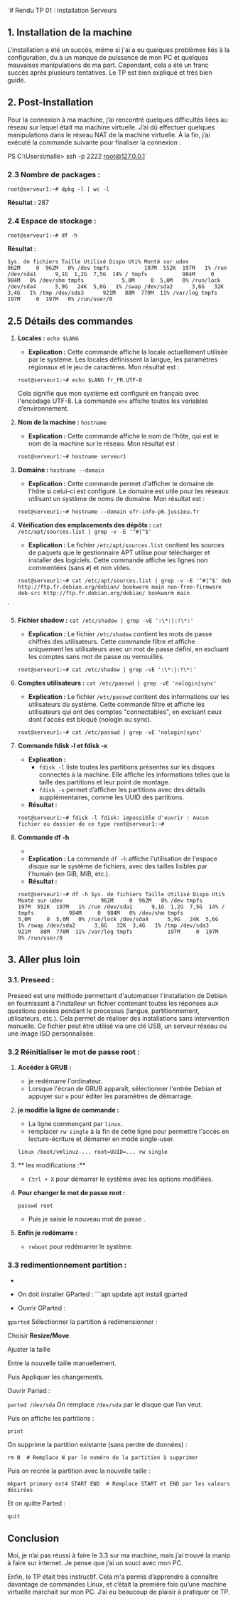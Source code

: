 ﻿
`# Rendu TP 01 : Installation Serveurs

## 1. Installation de la machine

L'installation a été un succès, même si j'ai a eu quelques problèmes liés à la configuration, du à un manque de puissance de mon PC et quelques mauvaises manipulations de ma part. Cependant, cela a été un franc succès après plusieurs tentatives. Le TP est bien expliqué et très bien guidé.

## 2. Post-Installation

Pour la connexion à ma machine, j’ai rencontré quelques difficultés liées au réseau sur lequel était ma machine virtuelle. J’ai dû effectuer quelques manipulations dans le réseau NAT de la machine virtuelle. À la fin, j’ai exécuté la commande suivante pour finaliser la connexion :

PS C:\Users\malle> ssh -p 2222 root@127.0.0.1` 


### 2.3 Nombre de packages :

`root@serveur1:~# dpkg -l | wc -l` 

**Résultat :** 287

### 2.4 Espace de stockage :

`root@serveur1:~# df -h` 

**Résultat :**

`Sys. de fichiers Taille Utilisé Dispo Uti% Monté sur
udev            962M     0  962M   0% /dev
tmpfs           197M  552K  197M   1% /run
/dev/sda1      9,1G  1,2G  7,5G  14% /
tmpfs           984M     0  984M   0% /dev/shm
tmpfs            5,0M     0  5,0M   0% /run/lock
/dev/sda4      5,9G   24K  5,6G   1% /swap
/dev/sda2      3,6G   32K  3,4G   1% /tmp
/dev/sda3      921M   88M  770M  11% /var/log
tmpfs           197M     0  197M   0% /run/user/0` 

## 2.5 Détails des commandes

1.  **Locales :** `echo $LANG`
    
    -   **Explication :** Cette commande affiche la locale actuellement utilisée par le système. Les locales définissent la langue, les paramètres régionaux et le jeu de caractères. Mon résultat est :
        
    `root@serveur1:~# echo $LANG
    fr_FR.UTF-8` 
    
    Cela signifie que mon système est configuré en français avec l'encodage UTF-8. La commande `env` affiche toutes les variables d’environnement.
    
2.  **Nom de la machine :** `hostname`
    
    -   **Explication :** Cette commande affiche le nom de l'hôte, qui est le nom de la machine sur le réseau. Mon résultat est :
   
    `root@serveur1:~# hostname
    serveur1` 
    
3.  **Domaine :** `hostname --domain`
    
    -   **Explication :** Cette commande permet d'afficher le domaine de l'hôte si celui-ci est configuré. Le domaine est utile pour les réseaux utilisant un système de noms de domaine. Mon résultat est :
    
    `root@serveur1:~# hostname --domain
    ufr-info-p6.jussieu.fr` 
    
4.  **Vérification des emplacements des dépôts :** `cat /etc/apt/sources.list | grep -v -E '^#|^$'`
    
    -   **Explication :** Le fichier `/etc/apt/sources.list` contient les sources de paquets que le gestionnaire APT utilise pour télécharger et installer des logiciels. Cette commande affiche les lignes non commentées (sans `#`) et non vides.
      
    `root@serveur1:~# cat /etc/apt/sources.list | grep -v -E '^#|^$'
    deb http://ftp.fr.debian.org/debian/ bookworm main non-free-firmware
    deb-src http://ftp.fr.debian.org/debian/ bookworm main` 
    
` 
    
5.  **Fichier shadow :** `cat /etc/shadow | grep -vE ':\*:|:!\*:'`
    
    -   **Explication :** Le fichier `/etc/shadow` contient les mots de passe chiffrés des utilisateurs. Cette commande filtre et affiche uniquement les utilisateurs avec un mot de passe défini, en excluant les comptes sans mot de passe ou verrouillés.
        
    `root@serveur1:~# cat /etc/shadow | grep -vE ':\*:|:!\*:'` 
    
6.  **Comptes utilisateurs :** `cat /etc/passwd | grep -vE 'nologin|sync'`
    
    -   **Explication :** Le fichier `/etc/passwd` contient des informations sur les utilisateurs du système. Cette commande filtre et affiche les utilisateurs qui ont des comptes "connectables", en excluant ceux dont l'accès est bloqué (nologin ou sync).
    
    `root@serveur1:~# cat /etc/passwd | grep -vE 'nologin|sync'` 
    
7.  **Commande fdisk -l et fdisk -x**
    
    -   **Explication :**
        -   `fdisk -l` liste toutes les partitions présentes sur les disques connectés à la machine. Elle affiche les informations telles que la taille des partitions et leur point de montage.
        -   `fdisk -x` permet d’afficher les partitions avec des détails supplémentaires, comme les UUID des partitions.
    -   **Résultat :**
       
    `root@serveur1:~# fdisk -l
    fdisk: impossible d'ouvrir : Aucun fichier ou dossier de ce type
    root@serveur1:~#` 
    
8.  **Commande df -h**
    
    -  
    -   **Explication :** La commande `df -h` affiche l'utilisation de l'espace disque sur le système de fichiers, avec des tailles lisibles par l'humain (en GiB, MiB, etc.). 
    -   **Résultat :**
      
    `root@serveur1:~# df -h
    Sys. de fichiers Taille Utilisé Dispo Uti% Monté sur
    udev            962M     0  962M   0% /dev
    tmpfs           197M  552K  197M   1% /run
    /dev/sda1      9,1G  1,2G  7,5G  14% /
    tmpfs           984M     0  984M   0% /dev/shm
    tmpfs            5,0M     0  5,0M   0% /run/lock
    /dev/sda4      5,9G   24K  5,6G   1% /swap
    /dev/sda2      3,6G   32K  3,4G   1% /tmp
    /dev/sda3      921M   88M  770M  11% /var/log
    tmpfs           197M     0  197M   0% /run/user/0` 
    

## 3. Aller plus loin

### 3.1. Preseed :

Preseed est une méthode permettant d'automatiser l'installation de Debian en fournissant à l'installeur un fichier contenant toutes les réponses aux questions posées pendant le processus (langue, partitionnement, utilisateurs, etc.). Cela permet de réaliser des installations sans intervention manuelle. Ce fichier peut être utilisé via une clé USB, un serveur réseau ou une image ISO personnalisée.

### 3.2 Réinitialiser le mot de passe root :

1.  **Accéder à GRUB :**
    
    -   je redémarre l'ordinateur.
    -   Lorsque l'écran de GRUB apparaît, sélectionner l'entrée Debian et appuyer sur `e` pour éditer les paramètres de démarrage.
2.  **je modifie  la ligne de commande :**
    
    -   La ligne commençant par `linux`.
    -   remplacer  `rw single` à la fin de cette ligne pour permettre l'accès en lecture-écriture et démarrer en mode single-user.
       
    `linux /boot/vmlinuz-... root=UUID=... rw single` 
    
3.  ** les modifications :**
    
    -    `Ctrl + X` pour démarrer le système avec les options modifiées.
4.  **Pour changer le mot de passe root :**
    
    
    `passwd root` 
    
    -   Puis je saisie le nouveau mot de passe .
5.  **Enfin je redémarre :**
    
    -    `reboot` pour redémarrer le système.

### 3.3 redimentionnement partition :

-
    
- On doit installer GParted : ```apt update apt install gparted
- Ouvrir GParted :

`gparted`
Sélectionner la partition à redimensionner :

Choisir **Resize/Move**.

Ajuster la taille 

Entre la nouvelle taille manuellement.

Puis Appliquer les changements.

Ouvrir Parted :

`parted /dev/sda`
On remplace `/dev/sda` par le disque que l’on veut.

Puis on affiche les partitions :

`print` 

On supprime la partition existante (sans perdre de données) :


`rm N  # Remplace N par le numéro de la partition à supprimer` 

Puis on recrée la partition avec la nouvelle taille :

`mkpart primary ext4 START END  # Remplace START et END par les valeurs désirées` 

Et on quitte Parted :

`quit`
## Conclusion

Moi, je n’ai pas réussi à  faire le 3.3 sur ma machine, mais j’ai trouvé la manip à faire sur internet. Je pense que j’ai un souci avec mon PC.

Enfin, le TP était très instructif. Cela m'a permis d’apprendre à connaître davantage de commandes Linux, et c’était la première fois qu’une machine virtuelle marchait sur mon PC. J’ai eu beaucoup de plaisir à pratiquer ce TP.